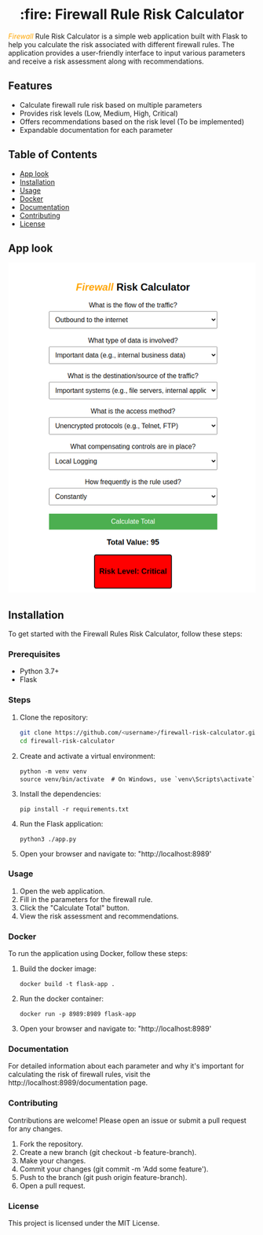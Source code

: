 <h1 align="center"> :fire: Firewall Rule Risk Calculator </h1>

<i><span style="color: orange;">Firewall</span></i> Rule Risk Calculator is a simple web application built with Flask to help you calculate the risk associated with different firewall rules. The application provides a user-friendly interface to input various parameters and receive a risk assessment along with recommendations.


## Features

- Calculate firewall rule risk based on multiple parameters
- Provides risk levels (Low, Medium, High, Critical)
- Offers recommendations based on the risk level (To be implemented)
- Expandable documentation for each parameter

## Table of Contents
- [App look](#app-look)
- [Installation](#installation)
- [Usage](#usage)
- [Docker](#docker)
- [Documentation](#documentation)
- [Contributing](#contributing)
- [License](#license)

## App look 
![alt text](<Screenshot from 2024-05-29 16-04-43.png>)

## Installation

To get started with the Firewall Rules Risk Calculator, follow these steps:

### Prerequisites

- Python 3.7+
- Flask

### Steps

1. Clone the repository:

   ```sh
   git clone https://github.com/<username>/firewall-risk-calculator.git
   cd firewall-risk-calculator
2. Create and activate a virtual environment:
    ``` 
    python -m venv venv
    source venv/bin/activate  # On Windows, use `venv\Scripts\activate`
3. Install the dependencies:
    ``` 
    pip install -r requirements.txt
4. Run the Flask application:
    ``` 
    python3 ./app.py
5. Open your browser and navigate to: "http://localhost:8989'

### Usage
1. Open the web application.
2. Fill in the parameters for the firewall rule.
3. Click the "Calculate Total" button.
4. View the risk assessment and recommendations.

### Docker
To run the application using Docker, follow these steps:
1. Build the docker image:
    ``` 
    docker build -t flask-app .
2. Run the docker container:
    ```
    docker run -p 8989:8989 flask-app
3. Open your browser and navigate to: "http://localhost:8989'

### Documentation

For detailed information about each parameter and why it's important for calculating the risk of firewall rules, visit the http://localhost:8989/documentation page.

### Contributing
Contributions are welcome! Please open an issue or submit a pull request for any changes.

1. Fork the repository.
2. Create a new branch (git checkout -b feature-branch).
3. Make your changes.
4. Commit your changes (git commit -m 'Add some feature').
5. Push to the branch (git push origin feature-branch).
6. Open a pull request.

### License
This project is licensed under the MIT License.